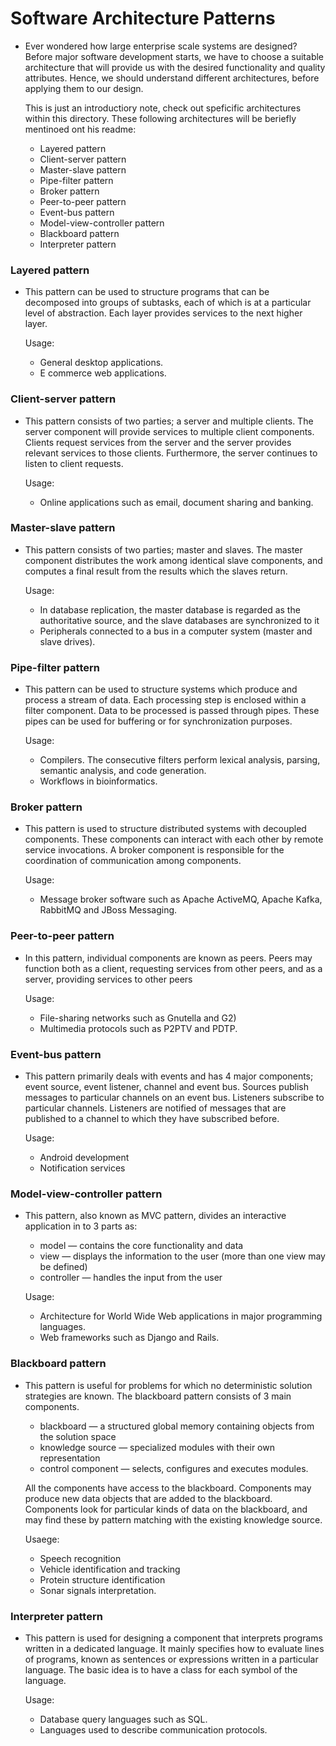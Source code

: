 # Software Architecture Patterns

- Ever wondered how large enterprise scale systems are designed? Before major software development starts, we have to choose a suitable architecture that will provide us with the desired functionality and quality attributes. Hence, we should understand different architectures, before applying them to our design.
  
  This is just an introductiory note, check out speficific architectures within this directory. These following architectures will be beriefly mentinoed ont his readme:
  - Layered pattern
  - Client-server pattern
  - Master-slave pattern
  - Pipe-filter pattern
  - Broker pattern
  - Peer-to-peer pattern
  - Event-bus pattern
  - Model-view-controller pattern
  - Blackboard pattern
  - Interpreter pattern
  
### Layered pattern
  
- This pattern can be used to structure programs that can be decomposed into groups of subtasks, each of which is at a particular level of abstraction. Each layer provides services to the next higher layer.

  Usage:
  - General desktop applications.
  - E commerce web applications.
  
### Client-server pattern

- This pattern consists of two parties; a server and multiple clients. The server component will provide services to multiple client components. Clients request services from the server and the server provides relevant services to those clients. Furthermore, the server continues to listen to client requests.

  Usage:
    - Online applications such as email, document sharing and banking.
  
### Master-slave pattern

- This pattern consists of two parties; master and slaves. The master component distributes the work among identical slave components, and computes a final result from the results which the slaves return.

  Usage:
    - In database replication, the master database is regarded as the authoritative source, and the slave databases are synchronized to it
    - Peripherals connected to a bus in a computer system (master and slave drives).
   
### Pipe-filter pattern

- This pattern can be used to structure systems which produce and process a stream of data. Each processing step is enclosed within a filter component. Data to be processed is passed through pipes. These pipes can be used for buffering or for synchronization purposes.

  Usage:
    - Compilers. The consecutive filters perform lexical analysis, parsing, semantic analysis, and code generation.
    - Workflows in bioinformatics.
  
### Broker pattern

- This pattern is used to structure distributed systems with decoupled components. These components can interact with each other by remote service invocations. A broker component is responsible for the coordination of communication among components.
  
  Usage:
  - Message broker software such as Apache ActiveMQ, Apache Kafka, RabbitMQ and JBoss Messaging.
  
### Peer-to-peer pattern

- In this pattern, individual components are known as peers. Peers may function both as a client, requesting services from other peers, and as a server, providing services to other peers

  Usage:
    - File-sharing networks such as Gnutella and G2)
    - Multimedia protocols such as P2PTV and PDTP.
  
### Event-bus pattern

- This pattern primarily deals with events and has 4 major components; event source, event listener, channel and event bus. Sources publish messages to particular channels on an event bus. Listeners subscribe to particular channels. Listeners are notified of messages that are published to a channel to which they have subscribed before.
  
  Usage:
    - Android development
    - Notification services
  
### Model-view-controller pattern

- This pattern, also known as MVC pattern, divides an interactive application in to 3 parts as:
  - model — contains the core functionality and data
  - view — displays the information to the user (more than one view may be defined)
  - controller — handles the input from the user

  Usage:
  - Architecture for World Wide Web applications in major programming languages.
  - Web frameworks such as Django and Rails.
  
### Blackboard pattern

- This pattern is useful for problems for which no deterministic solution strategies are known. The blackboard pattern consists of 3 main components.
  - blackboard — a structured global memory containing objects from the solution space
  - knowledge source — specialized modules with their own representation
  - control component — selects, configures and executes modules.
  
  All the components have access to the blackboard. Components may produce new data objects that are added to the blackboard. Components look for particular kinds of data on the blackboard, and may find these by pattern matching with the existing knowledge source.
  
   Usaege:
   - Speech recognition
   - Vehicle identification and tracking
   - Protein structure identification
   - Sonar signals interpretation.
    
  
### Interpreter pattern

- This pattern is used for designing a component that interprets programs written in a dedicated language. It mainly specifies how to evaluate lines of programs, known as sentences or expressions written in a particular language. The basic idea is to have a class for each symbol of the language.
  
  Usage:
  - Database query languages such as SQL.
  - Languages used to describe communication protocols.
